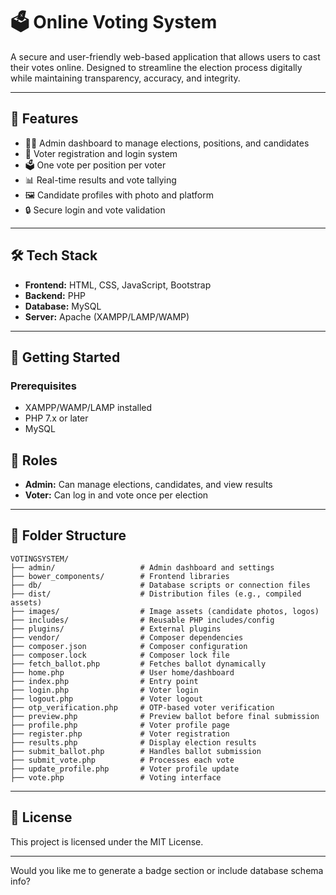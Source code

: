 # 🗳️ Online Voting System

A secure and user-friendly web-based application that allows users to cast their votes online. Designed to streamline the election process digitally while maintaining transparency, accuracy, and integrity.

---

## 📌 Features

- 🧑‍💼 Admin dashboard to manage elections, positions, and candidates  
- 👥 Voter registration and login system  
- 🗳️ One vote per position per voter  
- 📊 Real-time results and vote tallying  
- 🖼️ Candidate profiles with photo and platform  
- 🔒 Secure login and vote validation

---

## 🛠️ Tech Stack

- **Frontend:** HTML, CSS, JavaScript, Bootstrap  
- **Backend:** PHP  
- **Database:** MySQL  
- **Server:** Apache (XAMPP/LAMP/WAMP)

---

## 🚀 Getting Started

### Prerequisites

- XAMPP/WAMP/LAMP installed  
- PHP 7.x or later  
- MySQL  

## 🔐 Roles

- **Admin:** Can manage elections, candidates, and view results  
- **Voter:** Can log in and vote once per election

---

## 📂 Folder Structure

```
VOTINGSYSTEM/
├── admin/                   # Admin dashboard and settings
├── bower_components/        # Frontend libraries
├── db/                      # Database scripts or connection files
├── dist/                    # Distribution files (e.g., compiled assets)
├── images/                  # Image assets (candidate photos, logos)
├── includes/                # Reusable PHP includes/config
├── plugins/                 # External plugins
├── vendor/                  # Composer dependencies
├── composer.json            # Composer configuration
├── composer.lock            # Composer lock file
├── fetch_ballot.php         # Fetches ballot dynamically
├── home.php                 # User home/dashboard
├── index.php                # Entry point
├── login.php                # Voter login
├── logout.php               # Voter logout
├── otp_verification.php     # OTP-based voter verification
├── preview.php              # Preview ballot before final submission
├── profile.php              # Voter profile page
├── register.php             # Voter registration
├── results.php              # Display election results
├── submit_ballot.php        # Handles ballot submission
├── submit_vote.php          # Processes each vote
├── update_profile.php       # Voter profile update
├── vote.php                 # Voting interface

```

---

## 📄 License

This project is licensed under the MIT License.

---

Would you like me to generate a badge section or include database schema info?
